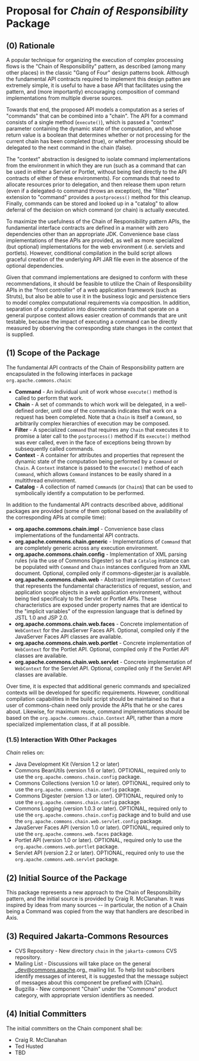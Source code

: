 # Proposal for _Chain of Responsibility_ Package

## (0) Rationale

A popular technique for organizing the execution of complex
processing flows is the "Chain of Responsibility" pattern, as
described (among many other places) in the classic "Gang of Four"
design patterns book. Although the fundamental API contracts
required to implement this design patten are extremely simple, it
is useful to have a base API that facilitates using the pattern,
and (more importantly) encouraging composition of command
implementations from multiple diverse sources.

Towards that end, the proposed API models a computation as a
series of "commands" that can be combined into a "chain". The API
for a command consists of a single method
(`execute()`), which is passed a "context" parameter
containing the dynamic state of the computation, and whose return
value is a boolean that determines whether or not processing for
the current chain has been completed (true), or whether
processing should be delegated to the next command in the chain
(false).

The "context" abstraction is designed to isolate command
implementations from the environment in which they are run (such
as a command that can be used in either a Servlet or Portlet,
without being tied directly to the API contracts of either of
these environments). For commands that need to allocate resources
prior to delegation, and then release them upon return (even if a
delegated-to command throws an exception), the "filter" extension
to "command" provides a `postprocess()` method for
this cleanup. Finally, commands can be stored and looked up in a
"catalog" to allow deferral of the decision on which command (or
chain) is actually executed.

To maximize the usefulness of the Chain of Responsibility
pattern APIs, the fundamental interface contracts are defined in
a manner with zero dependencies other than an appropriate JDK.
Convenience base class implementations of these APIs are
provided, as well as more specialized (but optional)
implementations for the web environment (i.e. servlets and
portlets). However, conditional compilation in the build script
allows graceful creation of the underlying API JAR file even in
the absence of the optional dependencies.

Given that command implementations are designed to conform
with these recommendations, it should be feasible to utilize the
Chain of Responsibility APIs in the "front controller" of a web
application framework (such as Struts), but also be able to use
it in the business logic and persistence tiers to model complex
computational requirements via composition. In addition,
separation of a computation into discrete commands that operate
on a general purpose context allows easier creation of commands
that are unit testable, because the impact of executing a command
can be directly measured by observing the corresponding state
changes in the context that is supplied.

## (1) Scope of the Package

The fundamental API contracts of the Chain of Responsibility
pattern are encapsulated in the following interfaces in package
`org.apache.commons.chain`:

* **Command** - An individual unit of work whose
  `execute()` method is called to perform that
  work.
* **Chain** - A set of commands to which work
  will be delegated, in a well-defined order, until one of the
  commands indicates that work on a request has been completed.
  Note that a `Chain` is itself a
  `Command`, so arbitrarily complex hierarchies of
  execution may be composed.
* **Filter** - A specialized
  `Command` that requires any `Chain` that
  executes it to promise a later call to the
  `postprocess()` method if its `execute()`
  method was ever called, even in the face of exceptions being
  thrown by subsequently called commands.
* **Context** - A container for attributes and
  properties that represent the dynamic state of the computation
  being performed by a `Command` or
  `Chain`. A `Context` instance is passed
  to the `execute()` method of each
  `Command`, which allows `Command`
  instances to be easily shared in a multithread
  environment.
* **Catalog** - A collection of named
  `Command`s (or `Chain`s) that can be used
  to symbolically identify a computation to be performed.

In addition to the fundamental API contracts described above,
additional packages are provided (some of them optional based on
the availability of the corresponding APIs at compile time):

* **org.apache.commons.chain.impl** -
  Convenience base class implementations of the fundamental API
  contracts.
* **org.apache.commons.chain.generic** -
  Implementations of `Command` that are completely
  generic across any execution environment.
* **org.apache.commons.chain.config** -
  Implementation of XML parsing rules (via the use of Commons
  Digester) so that a `Catalog` instance can be
  populated with `Command` and `Chain`
  instances configured from an XML document. Optional, compiled
  only if commons-digester.jar is available.
* **org.apache.commons.chain.web** - Abstract
  implementation of `Context` that represents the
  fundamental characteristics of request, session, and
  application scope objects in a web application environment,
  without being tied specificaly to the Servlet or Portlet APIs.
  These characteristics are exposed under property names that are
  identical to the "implicit variables" of the expression
  language that is defined by JSTL 1.0 and JSP 2.0.
* **org.apache.commons.chain.web.faces** - Concrete
  implementation of `WebContext` for the JavaServer
  Faces API. Optional, compiled only if the JavaServer Faces API
  classes are available.
* **org.apache.commons.chain.web.portlet** - Concrete
  implementation of `WebContext` for the Portlet API.
  Optional, compiled only if the Portlet API classes are
  available.
* **org.apache.commons.chain.web.servlet** - Concrete
  implementation of `WebContext` for the Servlet API.
  Optional, compiled only if the Servlet API classes are
  available.

Over time, it is expected that additional generic commands and
specialized contexts will be developed for specific requirements.
However, conditional compilation capabilities in the build script
should be maintained so that a user of commons-chain need only
provide the APIs that he or she cares about. Likewise, for
maximum reuse, command implementations should be based on the
`org.apache.commons.chain.Context` API, rather than a
more specialized implementation class, if at all possible.

### (1.5) Interaction With Other Packages

_Chain_ relies on:

* Java Development Kit (Version 1.2 or later)
* Commons BeanUtils (version 1.6 or later). OPTIONAL,
  required only to use the
  `org.apache.commons.chain.config` package.
* Commons Collections (version 1.0 or later). OPTIONAL,
  required only to use the
  `org.apache.commons.chain.config` package.
* Commons Digester (version 1.3 or later). OPTIONAL, required
  only to use the `org.apache.commons.chain.config`
  package.
* Commons Logging (version 1.0.3 or later). OPTIONAL,
  required only to use the
  `org.apache.commons.chain.config` package and
  to build and use the
  `org.apache.commons.chain.web.servlet.config`
  package.
* JavaServer Faces API (version 1.0 or later). OPTIONAL,
  required only to use the
  `org.apache.commons.web.faces` package.
* Portlet API (version 1.0 or later). OPTIONAL, required only
  to use the `org.apache.commons.web.portlet`
  package.
* Servlet API (version 2.2 or later). OPTIONAL, required only
  to use the `org.apache.commons.web.servlet`
  package.

## (2) Initial Source of the Package

This package represents a new approach to the Chain of
Responsibility pattern, and the initial source is provided by
Craig R. McClanahan. It was inspired by ideas from many sources
-- in particular, the notion of a Chain being a Command was
copied from the way that handlers are described in Axis.

## (3) Required Jakarta-Commons Resources

* CVS Repository - New directory `chain` in the
  `jakarta-commons` CVS repository.
* Mailing List - Discussions will take place on the general
  _dev@commons.apache.org_ mailing list. To help
  list subscribers identify messages of interest, it is suggested
  that the message subject of messages about this component be
  prefixed with [Chain].
* Bugzilla - New component "Chain" under the "Commons"
  product category, with appropriate version identifiers as
  needed.

## (4) Initial Committers

The initial committers on the Chain component shall
be:

* Craig R. McClanahan
* Ted Husted
* TBD
